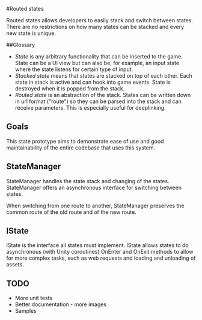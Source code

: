 #Routed states

Routed states allows developers to easily stack and switch between states. There are no restrictions on how many states can be stacked and every new state is unique.

##Glossary

- *State* is any arbitrary functionality that can be inserted to the game. State can be a UI view but can also be, for example, an input state where the state listens for certain type of input.
- *Stacked state* means that states are stacked on top of each other. Each state in stack is active and can hook into game events. State is destroyed when it is popped from the stack.
- *Routed state* is an abstraction of the stack. States can be written down in url format ("route") so they can be parsed into the stack and can receive parameters. This is especially useful for deeplinking.

## Goals

This state prototype aims to demonstrate ease of use and good maintainability of the entire codebase that uses this system.

## StateManager

StateManager handles the state stack and changing of the states. StateManager offers an asynchronous interface for switching between states.

When switching from one route to another, StateManager preserves the common route of the old route and of the new route.

## IState

IState is the interface all states must implement. IState allows states to do asynchronous (with Unity coroutines) OnEnter and OnExit methods to allow for more complex tasks, such as web requests and loading and unloading of assets.

## TODO

- More unit tests
- Better documentation - more images
- Samples